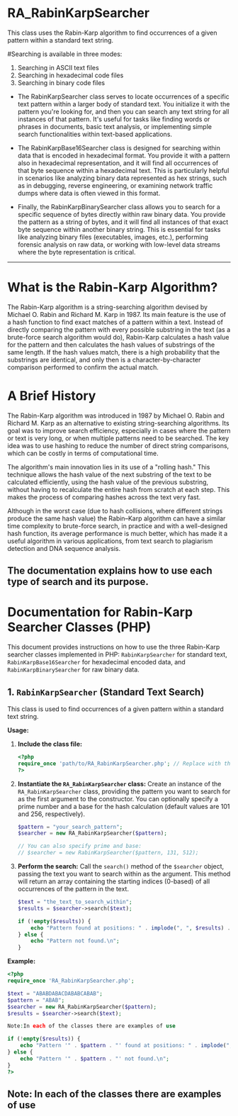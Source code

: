 # RA_RabinKarpSearcher
This class uses the Rabin-Karp algorithm to find occurrences of a given pattern within a standard text string.

#Searching is available in three modes:

1. Searching in ASCII text files
2. Searching in hexadecimal code files
3. Searching in binary code files

* The RabinKarpSearcher class serves to locate occurrences of a specific text pattern within a larger body of standard text. You initialize it with the pattern you're looking for, and then you can search any text string for all instances of that pattern. It's useful for tasks like finding words or phrases in documents, basic text analysis, or implementing simple search functionalities within text-based applications.

* The RabinKarpBase16Searcher class is designed for searching within data that is encoded in hexadecimal format. You provide it with a pattern also in hexadecimal representation, and it will find all occurrences of that byte sequence within a hexadecimal text. This is particularly helpful in scenarios like analyzing binary data represented as hex strings, such as in debugging, reverse engineering, or examining network traffic dumps where data is often viewed in this format.

* Finally, the RabinKarpBinarySearcher class allows you to search for a specific sequence of bytes directly within raw binary data. You provide the pattern as a string of bytes, and it will find all instances of that exact byte sequence within another binary string. This is essential for tasks like analyzing binary files (executables, images, etc.), performing forensic analysis on raw data, or working with low-level data streams where the byte representation is critical.


----------------------------
# What is the Rabin-Karp Algorithm?

The Rabin-Karp algorithm is a string-searching algorithm devised by Michael O. Rabin and Richard M. Karp in 1987. Its main feature is the use of a hash function to find exact matches of a pattern within a text. Instead of directly comparing the pattern with every possible substring in the text (as a brute-force search algorithm would do), Rabin-Karp calculates a hash value for the pattern and then calculates the hash values ​​of substrings of the same length. If the hash values ​​match, there is a high probability that the substrings are identical, and only then is a character-by-character comparison performed to confirm the actual match.

# A Brief History

The Rabin-Karp algorithm was introduced in 1987 by Michael O. Rabin and Richard M. Karp as an alternative to existing string-searching algorithms. Its goal was to improve search efficiency, especially in cases where the pattern or text is very long, or when multiple patterns need to be searched. The key idea was to use hashing to reduce the number of direct string comparisons, which can be costly in terms of computational time.

The algorithm's main innovation lies in its use of a "rolling hash." This technique allows the hash value of the next substring of the text to be calculated efficiently, using the hash value of the previous substring, without having to recalculate the entire hash from scratch at each step. This makes the process of comparing hashes across the text very fast.

Although in the worst case (due to hash collisions, where different strings produce the same hash value) the Rabin–Karp algorithm can have a similar time complexity to brute-force search, in practice and with a well-designed hash function, its average performance is much better, which has made it a useful algorithm in various applications, from text search to plagiarism detection and DNA sequence analysis.

The documentation explains how to use each type of search and its purpose.
--------------
# Documentation for Rabin-Karp Searcher Classes (PHP)

This document provides instructions on how to use the three Rabin-Karp searcher classes implemented in PHP: `RabinKarpSearcher` for standard text, `RabinKarpBase16Searcher` for hexadecimal encoded data, and `RabinKarpBinarySearcher` for raw binary data.

## 1. `RabinKarpSearcher` (Standard Text Search)

This class is used to find occurrences of a given pattern within a standard text string.

**Usage:**

1.  **Include the class file:**
    ```php
    <?php
    require_once 'path/to/RA_RabinKarpSearcher.php'; // Replace with the actual path
    ?>
    ```

2.  **Instantiate the `RA_RabinKarpSearcher` class:**
    Create an instance of the `RA_RabinKarpSearcher` class, providing the pattern you want to search for as the first argument to the constructor. You can optionally specify a prime number and a base for the hash calculation (default values are 101 and 256, respectively).
    ```php
    $pattern = "your_search_pattern";
    $searcher = new RA_RabinKarpSearcher($pattern);

    // You can also specify prime and base:
    // $searcher = new RabinKarpSearcher($pattern, 131, 512);
    ```

3.  **Perform the search:**
    Call the `search()` method of the `$searcher` object, passing the text you want to search within as the argument. This method will return an array containing the starting indices (0-based) of all occurrences of the pattern in the text.
    ```php
    $text = "the_text_to_search_within";
    $results = $searcher->search($text);

    if (!empty($results)) {
        echo "Pattern found at positions: " . implode(", ", $results) . "\n";
    } else {
        echo "Pattern not found.\n";
    }
    ```

**Example:**

```php
<?php
require_once 'RA_RabinKarpSearcher.php';

$text = "ABABDABACDABABCABAB";
$pattern = "ABAB";
$searcher = new RA_RabinKarpSearcher($pattern);
$results = $searcher->search($text);

Note:In each of the classes there are examples of use

if (!empty($results)) {
    echo "Pattern '" . $pattern . "' found at positions: " . implode(", ", $results) . "\n";
} else {
    echo "Pattern '" . $pattern . "' not found.\n";
}
?>
```

## Note: In each of the classes there are examples of use
